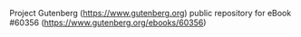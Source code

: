 Project Gutenberg (https://www.gutenberg.org) public repository for eBook #60356 (https://www.gutenberg.org/ebooks/60356)

